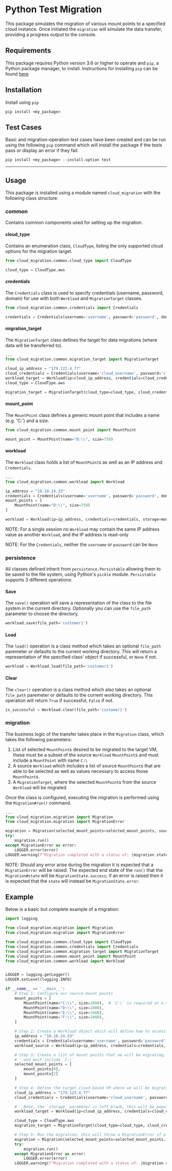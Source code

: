 # Python Test Migration

This package simulates the migration of various mount points to a specified cloud instance. Once initiated the `migration` will simulate the data transfer, providing a progress output to the console.

## Requirements

This package requires Python version 3.6 or higher to operate and `pip`, a Python package manager, to install. Instructions for installing `pip` can be found [here](https://pip.pypa.io/en/stable/installing/).

## Installation

Install using `pip`

```
pip install <my_package>
```

## Test Cases

Basic and migration-operation test cases have been created and can be run using the following `pip` command which will install the package if the tests pass or display an error if they fail.

```
pip install <my_package> --install-option test
```
---

## Usage

This package is installed using a module named `cloud_migration` with the following class structure:

### common

Contains common components used for setting up the migration.

#### cloud_type

Contains an enumeration class, `CloudType`, listing the only supported cloud options for the migration target.

```python
from cloud_migration.common.cloud_type import CloudType

cloud_type = CloudType.aws
```

#### credentials

The `Credentials` class is used to specify credentials (username, password, domain) for use with both `Workload` and `MigrationTarget` classes.

```python
from cloud_migration.common.credentials import Credentials

credentials = Credentials(username='username', password='password', domain='domain.com')
```

#### migration_target

The `MigrationTarget` class defines the target for data migrations (where data will be transferred to).

```python
...
from cloud_migration.common.migration_target import MigrationTarget

cloud_ip_address = "179.122.4.77"
cloud_credentials = Credentials(username='cloud_username', password='cloud_password', domain='cloud_domain.com')
workload_target = Workload(ip=cloud_ip_address, credentials=cloud_credentials)
cloud_type = CloudType.aws

migration_target = MigrationTarget(cloud_type=cloud_type, cloud_credentials=cloud_credentials, target_vm=workload_target)
```

#### mount_point

The `MountPoint` class defines a generic mount point that includes a name (e.g. 'C:\') and a size.
```python
from cloud_migration.common.mount_point import MountPoint

mount_point = MountPoint(name="D:\\", size=750)
```

#### workload

The `Workload` class holds a list of `MountPoint`s as well as an IP address and `Credentials`.

```python
...
from cloud_migration.common.workload import Workload

ip_address = "10.10.24.33"
credentials = Credentials(username='username', password='password', domain='domain.com')
mount_points = [
    MountPoint(name="D:\\", size=750)
]

workload = Workload(ip=ip_address, credentials=credentials, storage=mount_points)
```

NOTE: For a single session no `Workload` may contain the same IP address value as another `Workload`, and the IP address is read-only

NOTE: For the `Credentials`, neither the `username` or `password` can be `None`

### persistence

All classes defined inherit from `persistence.Persistable` allowing them to be saved to the file system, using Python's `pickle` module. `Persistable` supports 3 different operations:
#### Save

The `save()` operation will save a representation of the class to the file system in the current directory. Optionally you can use the `file_path` parameter to choose the directory.

```python
workload.save(file_path='customer1')
```

#### Load

The `load()` operation is a class method which takes an optional `file_path` paremeter or defaults to the current working directory. This will return a representation of the specified class' object if successful, or `None` if not.

```python
workload = Workload.load(file_path='customer1')
```

#### Clear

The `clear()` operation is a class method which also takes an optional `file_path` paremeter or defaults to the current working directory. This operation will return `True` if successful, `False` if not.

```python
is_successful = Workload.clear(file_path='customer1')
```


### migration

The business logic of the transfer takes place in the `Migration` class, which takes the following parameters:
1. List of selected `MountPoint`s desired to be migrated to the target VM, these must be a subset of the source `Workload` `MountPoint`s and must include a `MountPoint` with name `C:\`
1. A source `Workload` which includes a list of source `MountPoint`s that are able to be selected as well as values necessary to access those `MountPoint`s.
1. A `MigrationTarget`, where the selected `MountPoint`s from the source `Workload` will be migrated.

Once the class is configured, executing the migration is performed using the `Migration#run()` command.

```python
...
from cloud_migration.migration import Migration
from cloud_migration.migration import MigrationError

migration = Migration(selected_mount_points=selected_mount_points, source=workload_source, target=migration_target)
try:
    migration.run()
except MigrationError as error:
    LOGGER.error(error)
LOGGER.warning(f"Migration completed with a status of: {migration.state.name}")
```

NOTE: Should any error arise during the migration it is expected that a `MigrationError` will be raised. The expected end state of the `run()` that the `Migration#state` will be `MigrationState.success`; if an error is raised then it is expected that the `state` will instead be `MigrationState.error`.


## Example

Below is a basic but complete example of a migration:

```python
import logging

from cloud_migration.migration import Migration
from cloud_migration.migration import MigrationError

from cloud_migration.common.cloud_type import CloudType
from cloud_migration.common.credentials import Credentials
from cloud_migration.common.migration_target import MigrationTarget
from cloud_migration.common.mount_point import MountPoint
from cloud_migration.common.workload import Workload


LOGGER = logging.getLogger()
LOGGER.setLevel(logging.INFO)

if __name__ == '__main__':
    # Step 1: Configure our source mount points
    mount_points = [
        MountPoint(name="C:\\", size=1000),  # `C:\` is required at a minimum and must be present in the selected_mount_points
        MountPoint(name="D:\\", size=1000),
        MountPoint(name="E:\\", size=1000),
        MountPoint(name="F:\\", size=1000),
    ]

    # Step 2: Create a Workload object which will define how to access the mount_points
    ip_address = "10.10.24.33"
    credentials = Credentials(username='username', password='password', domain='domain.com')
    workload_source = Workload(ip=ip_address, credentials=credentials, storage=mount_points)

    # Step 3: Create a list of mount points that we will be migrating, must be a sub-set of the above-created `mount_points`
    #   and must include `C:\`
    selected_mount_points = [
        mount_points[0],
        mount_points[2]
    ]

    # Step 4: Define the target cloud-based VM where we will be migrating the data
    cloud_ip_address = "179.122.4.77"
    cloud_credentials = Credentials(username='cloud_username', password='cloud_password', domain='cloud_domain.com')

    #   Note, the `storage` parameter is left blank, this will be populated during the migration
    workload_target = Workload(ip=cloud_ip_address, credentials=cloud_credentials)

    cloud_type = CloudType.aws
    migration_target = MigrationTarget(cloud_type=cloud_type, cloud_credentials=cloud_credentials, target_vm=workload_target)

    # Step 5: Run the migration; this will throw a MigrationError if a failure occurs
    migration = Migration(selected_mount_points=selected_mount_points, source=workload_source, target=migration_target)
    try:
        migration.run()
    except MigrationError as error:
        LOGGER.error(error)
    LOGGER.warning(f"Migration completed with a status of: {migration.state.name}")

```